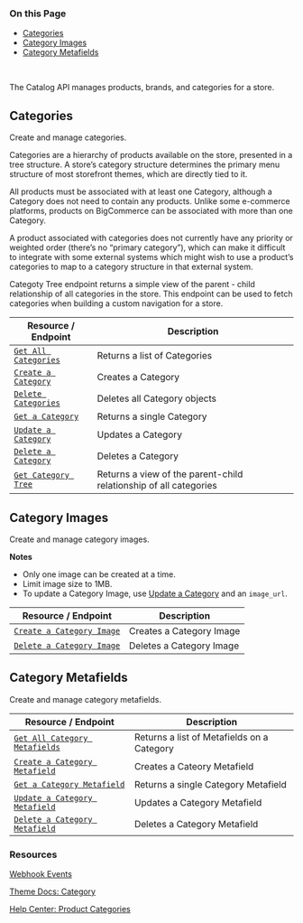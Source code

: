 <div class="otp" id="no-index">

### On this Page	
- [Categories](#categories)
- [Category Images](#category-images)
- [Category Metafields](#category-metafields)
	
</div>
<br>

The Catalog API manages products, brands, and categories for a store. 

## Categories

Create and manage categories.

Categories are a hierarchy of products available on the store, presented in a tree structure. A store’s category structure determines the primary menu structure of most storefront themes, which are directly tied to it.

All products must be associated with at least one Category, although a Category does not need to contain any products. Unlike some e-commerce platforms, products on BigCommerce can be associated with more than one Category.

A product associated with categories does not currently have any priority or weighted order (there’s no “primary category”), which can make it difficult to integrate with some external systems which might wish to use a product’s categories to map to a category structure in that external system.

Categoty Tree endpoint returns a simple view of the parent - child relationship of all categories in the store. This endpoint can be used to fetch categories when building a custom navigation for a store. 

|Resource / Endpoint|Description|
|-|-|
|[`Get All Categories`](https://developer.bigcommerce.com/api-reference/catalog/catalog-api/category/getcategories)|Returns a list of Categories|
|[`Create a Category`](https://developer.bigcommerce.com/api-reference/catalog/catalog-api/category/createcategory)|Creates a Category|
|[`Delete Categories`](https://developer.bigcommerce.com/api-reference/catalog/catalog-api/category/deletecategories)|Deletes all Category objects|
|[`Get a Category`](https://developer.bigcommerce.com/api-reference/catalog/catalog-api/category/getcategorybyid)|Returns a single Category|
|[`Update a Category`](https://developer.bigcommerce.com/api-reference/catalog/catalog-api/category/updatecategory)|Updates a Category|
|[`Delete a Category`](https://developer.bigcommerce.com/api-reference/catalog/catalog-api/category/deletecategorybyid)|Deletes a Category|
|[`Get Category Tree`](https://developer.bigcommerce.com/api-reference/catalog/catalog-api/category/getcategorytree)|Returns a view of the parent-child relationship of all categories|

## Category Images

Create and manage category images.

**Notes**

* Only one image can be created at a time. 
* Limit image size to 1MB. 
* To update a Category Image, use [Update a Category](https://developer.bigcommerce.com/api-reference/catalog/catalog-api/category/updatecategory) and an `image_url`.

|Resource / Endpoint|Description|
|-|-|
|[`Create a Category Image`](https://developer.bigcommerce.com/api-reference/catalog/catalog-api/category-images/createcategoryimage)|Creates a Category Image|
|[`Delete a Category Image`](https://developer.bigcommerce.com/api-reference/catalog/catalog-api/category-images/deletecategoryimage)|Deletes a Category Image|

## Category Metafields

Create and manage category metafields. 

|Resource / Endpoint|Description|
|-|-|
|[`Get All Category Metafields`](https://developer.bigcommerce.com/api-reference/catalog/catalog-api/category-metafields/getcategorymetafieldsbycategoryid)|Returns a list of Metafields on a Category|
|[`Create a Category Metafield`](https://developer.bigcommerce.com/api-reference/catalog/catalog-api/category-metafields/createcategorymetafield)|Creates a Cateory Metafield|
|[`Get a Category Metafield`](https://developer.bigcommerce.com/api-reference/catalog/catalog-api/category-metafields/getcategorymetafieldbycategoryid)|Returns a single Category Metafield|
|[`Update a Category Metafield`](https://developer.bigcommerce.com/api-reference/catalog/catalog-api/category-metafields/updatecategorymetafield)|Updates a Category Metafield|
|[`Delete a Category Metafield`](https://developer.bigcommerce.com/api-reference/catalog/catalog-api/category-metafields/deletecategorymetafieldbyid)|Deletes a Category Metafield|

### Resources

[Webhook Events](https://developer.bigcommerce.com/api-docs/getting-started/webhooks/webhook-events#webhook-events_category)

[Theme Docs: Category](https://developer.bigcommerce.com/stencil-docs/reference-docs/other-objects-and-properties-overview#category)

[Help Center: Product Categories](https://support.bigcommerce.com/s/article/Product-Categories)